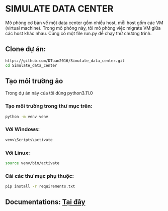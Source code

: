 # SIMULATE DATA CENTER
Mô phỏng cơ bản về một data center gồm nhiều host, mỗi host gồm các VM (virtual machine).
Trong mô phỏng này, tôi mô phỏng việc migrate VM giữa các host khác nhau.
Cũng có một file run.py để chạy thử chương trình.

## Clone dự án:
```bash
https://github.com/DTuan2016/Simulate_data_center.git
cd Simulate_data_center
```
## Tạo môi trường ảo
Trong dự án này của tôi dùng python3.11.0 

### Tạo môi trường trong thư mục trên:
```bash
python -m venv venv
```
### Với Windows:
```bash
venv\Scripts\activate
```
### Với Linux:
```bash
source venv/bin/activate
```
### Cài các thư mục phụ thuộc:
```bash
pip install -r requirements.txt
```
## Documentations: [Tại đây](https://github.com/DTuan2016/Simulate_data_center/blob/master/doc/documentation.md)
